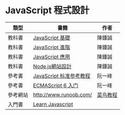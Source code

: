 # JavaScript 程式設計

類型   | 書籍                | 作者
-------|---------------------|----------
教科書 | [JavaScript 基礎](./JavaScript/基礎) | 陳鍾誠
教科書 | [JavaScript 進階](./JavaScript/進階) | 陳鍾誠
教科書 | [JavaScript 應用](./JavaScript/應用) | 陳鍾誠
教科書 | [Node.js網站設計](./JavaScript/nodejs) | 陳鍾誠
參考書 | [JavaScript 标准参考教程](http://javascript.ruanyifeng.com/)  |  阮一峰
參考書 | [ECMAScript 6 入门](http://es6.ruanyifeng.com/) | 阮一峰
參考網站 | <http://www.runoob.com/> |  [菜鸟教程](http://www.runoob.com/) | 
入門書 | [Learn Javascript](https://www.gitbook.com/book/gitbookio/javascript/details) | 

